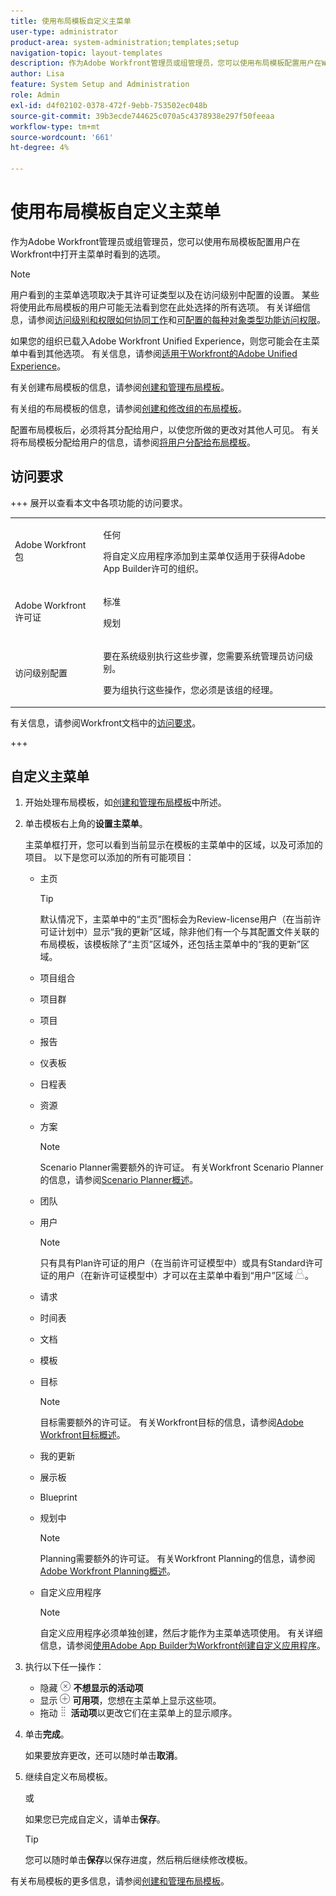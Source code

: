 ```yaml
---
title: 使用布局模板自定义主菜单
user-type: administrator
product-area: system-administration;templates;setup
navigation-topic: layout-templates
description: 作为Adobe Workfront管理员或组管理员，您可以使用布局模板配置用户在Workfront中打开主菜单时看到的选项。
author: Lisa
feature: System Setup and Administration
role: Admin
exl-id: d4f02102-0378-472f-9ebb-753502ec048b
source-git-commit: 39b3ecde744625c070a5c4378938e297f50feeaa
workflow-type: tm+mt
source-wordcount: '661'
ht-degree: 4%

---
```


# 使用布局模板自定义主菜单

<!--Audited: 01/2024-->

作为Adobe Workfront管理员或组管理员，您可以使用布局模板配置用户在Workfront中打开主菜单时看到的选项。

>[!NOTE]
>
>用户看到的主菜单选项取决于其许可证类型以及在访问级别中配置的设置。 某些将使用此布局模板的用户可能无法看到您在此处选择的所有选项。 有关详细信息，请参阅[访问级别和权限如何协同工作](../../../administration-and-setup/add-users/access-levels-and-object-permissions/how-access-levels-permissions-work-together.md)和[可配置的每种对象类型功能访问权限](../../../administration-and-setup/add-users/access-levels-and-object-permissions/configurable-functionality-in-each-access-level-by-object-type.md)。
>
>如果您的组织已载入Adobe Workfront Unified Experience，则您可能会在主菜单中看到其他选项。 有关信息，请参阅[适用于Workfront的Adobe Unified Experience](/help/quicksilver/workfront-basics/navigate-workfront/workfront-navigation/adobe-unified-experience.md)。

有关创建布局模板的信息，请参阅[创建和管理布局模板](../use-layout-templates/create-and-manage-layout-templates.md)。

有关组的布局模板的信息，请参阅[创建和修改组的布局模板](../../../administration-and-setup/manage-groups/work-with-group-objects/create-and-modify-a-groups-layout-templates.md)。

配置布局模板后，必须将其分配给用户，以使您所做的更改对其他人可见。 有关将布局模板分配给用户的信息，请参阅[将用户分配给布局模板](../use-layout-templates/assign-users-to-layout-template.md)。

## 访问要求

+++ 展开以查看本文中各项功能的访问要求。

<table style="table-layout:auto"> 
 <col> 
 <col> 
 <tbody> 
  <tr> 
   <td>Adobe Workfront包</td> 
   <td><p>任何</p>
       <p>将自定义应用程序添加到主菜单仅适用于获得Adobe App Builder许可的组织。</p></td> 
  </tr> 
  <tr> 
   <td>Adobe Workfront许可证</td> 
   <td><p>标准</p>
       <p>规划</p></td>
  </tr> 
  </tr> 
  <tr> 
   <td>访问级别配置</td> 
   <td> <p>要在系统级别执行这些步骤，您需要系统管理员访问级别。</p>
        <p>要为组执行这些操作，您必须是该组的经理。</p> </td> 
  </tr> 
 </tbody> 
</table>

有关信息，请参阅Workfront文档中的[访问要求](/help/quicksilver/administration-and-setup/add-users/access-levels-and-object-permissions/access-level-requirements-in-documentation.md)。

+++

## 自定义主菜单

1. 开始处理布局模板，如[创建和管理布局模板](../../../administration-and-setup/customize-workfront/use-layout-templates/create-and-manage-layout-templates.md)中所述。
1. 单击模板右上角的&#x200B;**设置主菜单**。

   主菜单框打开，您可以看到当前显示在模板的主菜单中的区域，以及可添加的项目。 以下是您可以添加的所有可能项目：
   * 主页

     >[!TIP]
     >
     >默认情况下，主菜单中的“主页”图标会为Review-license用户（在当前许可证计划中）显示“我的更新”区域，除非他们有一个与其配置文件关联的布局模板，该模板除了“主页”区域外，还包括主菜单中的“我的更新”区域。

   * 项目组合
   * 项目群
   * 项目
   * 报告
   * 仪表板
   * 日程表
   * 资源
   * 方案

     >[!NOTE]
     >
     >Scenario Planner需要额外的许可证。 有关Workfront Scenario Planner的信息，请参阅[Scenario Planner概述](../../../scenario-planner/scenario-planner-overview.md)。

   * 团队
   * 用户

     >[!NOTE]
     >
     >只有具有Plan许可证的用户（在当前许可证模型中）或具有Standard许可证的用户（在新许可证模型中）才可以在主菜单中看到“用户”区域![用户图标](assets/users-icon-in-main-menu.png)。

   * 请求
   * 时间表
   * 文档
   * 模板
   * 目标

     >[!NOTE]
     >
     >目标需要额外的许可证。 有关Workfront目标的信息，请参阅[Adobe Workfront目标概述](../../../workfront-goals/goal-management/wf-goals-overview.md)。

   * 我的更新
   * 展示板
   * Blueprint
   * 规划中

     >[!NOTE]
     >
     >Planning需要额外的许可证。 有关Workfront Planning的信息，请参阅[Adobe Workfront Planning概述](/help/quicksilver/planning/general/planning-overview.md)。

   * 自定义应用程序

     >[!NOTE]
     >
     > 自定义应用程序必须单独创建，然后才能作为主菜单选项使用。 有关详细信息，请参阅[使用Adobe App Builder为Workfront创建自定义应用程序](/help/quicksilver/app-builder/app-builder.md)。

1. 执行以下任一操作：

   * 隐藏![隐藏图标](assets/remove-icon---x-in-circle.png) **不想显示的活动项**
   * 显示![显示图标](assets/add-icon-plus-in-circle.png) **可用项**，您想在主菜单上显示这些项。
   * 拖动![拖动图标](assets/move-icon---dots.png) **活动项**&#x200B;以更改它们在主菜单上的显示顺序。

1. 单击&#x200B;**完成**。

   如果要放弃更改，还可以随时单击&#x200B;**取消**。

1. 继续自定义布局模板。

   或

   如果您已完成自定义，请单击&#x200B;**保存**。

   >[!TIP]
   >
   >您可以随时单击&#x200B;**保存**&#x200B;以保存进度，然后稍后继续修改模板。

有关布局模板的更多信息，请参阅[创建和管理布局模板](../../../administration-and-setup/customize-workfront/use-layout-templates/create-and-manage-layout-templates.md)。
